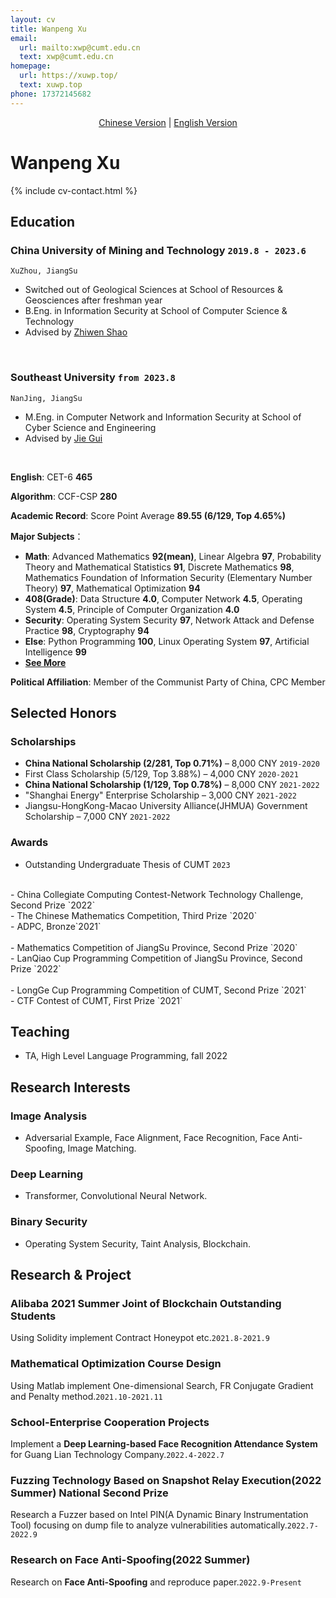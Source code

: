 ```yaml
---
layout: cv
title: Wanpeng Xu
email:
  url: mailto:xwp@cumt.edu.cn
  text: xwp@cumt.edu.cn
homepage:
  url: https://xuwp.top/
  text: xuwp.top
phone: 17372145682
---
```


<center><a href="https://xuwp.top/cv-zh/">Chinese Version</a> | <u>English Version</u></center>

# Wanpeng **Xu**

<!--
include contact information from the front matter
Supported arguments:
    - homepage: url, text
    - phone
    - email
-->

{% include cv-contact.html %}

## Education

### **China University of Mining and Technology** `2019.8 - 2023.6`

```
XuZhou, JiangSu
```

- Switched out of Geological Sciences at School of Resources & Geosciences after freshman year
- B.Eng. in Information Security at School of Computer Science & Technology
- Advised by [Zhiwen Shao](https://zhiwenshao.github.io/)

<br>

### **Southeast University** `from 2023.8`

```
NanJing, JiangSu
```

- M.Eng. in Computer Network and Information Security at School of Cyber Science and Engineering
- Advised by [Jie Gui](https://guijiejie.github.io/)

<br>

**English**: CET-6 **465**

**Algorithm**: CCF-CSP **280**

**Academic Record**: Score Point Average **89.55 (6/129, Top 4.65%)**

**Major Subjects**：
- **Math**: Advanced Mathematics **92(mean)**,  Linear Algebra **97**,  Probability Theory and Mathematical Statistics **91**, Discrete Mathematics **98**,  Mathematics Foundation of Information Security (Elementary Number Theory) **97**,  Mathematical Optimization **94**
- **408(Grade)**: Data Structure **4.0**,  Computer Network **4.5**,  Operating System **4.5**,  Principle of Computer Organization **4.0**
- **Security**: Operating System Security **97**,  Network Attack and Defense Practice **98**,  Cryptography **94**
- **Else**: Python Programming **100**,  Linux Operating System **97**,  Artificial Intelligence **99**
- [**See More**](https://github.com/WanpengXu/CUMT-IS-Course-Resources-2019-WanpengXu)

**Political Affiliation**: Member of the Communist Party of China, CPC Member

## Selected Honors

### **Scholarships**

- **China National Scholarship (2/281, Top 0.71%)** – 8,000 CNY  `2019-2020` <br>
- First Class Scholarship (5/129, Top 3.88%) – 4,000 CNY `2020-2021` <br>
- **China National Scholarship (1/129, Top 0.78%)** – 8,000 CNY `2021-2022` <br>
- "Shanghai Energy" Enterprise Scholarship – 3,000 CNY `2021-2022` <br>
- Jiangsu-HongKong-Macao University Alliance(JHMUA) Government Scholarship – 7,000 CNY `2021-2022` <br>

### **Awards**

- Outstanding Undergraduate Thesis of CUMT `2023` <br>
<br>
- China Collegiate Computing Contest-Network Technology Challenge, Second Prize `2022` <br>
- The Chinese Mathematics Competition, Third Prize `2020`<br>
- ADPC, Bronze`2021`<br>
<br>
- Mathematics Competition of JiangSu Province, Second Prize `2020`<br>
- LanQiao Cup Programming Competition of JiangSu Province, Second Prize `2022`<br>
<br>
- LongGe Cup Programming Competition of CUMT, Second Prize `2021`<br>
- CTF Contest of CUMT, First Prize `2021`<br>

## Teaching
- TA, High Level Language Programming, fall 2022

## Research Interests

### **Image Analysis**
- Adversarial Example, Face Alignment, Face Recognition, Face Anti-Spoofing, Image Matching.

### **Deep Learning**
- Transformer, Convolutional Neural Network.

### **Binary Security**
- Operating System Security, Taint Analysis, Blockchain.

## Research & Project

### **Alibaba 2021 Summer Joint of Blockchain** <i class="fas fa-award"></i> **Outstanding Students**
Using Solidity implement Contract Honeypot etc.`2021.8-2021.9`<br>

### **Mathematical Optimization Course Design**
Using Matlab implement One-dimensional Search, FR Conjugate Gradient and Penalty method.`2021.10-2021.11`<br>

### **School-Enterprise Cooperation Projects**
Implement a **Deep Learning-based Face Recognition Attendance System** for Guang Lian Technology Company.`2022.4-2022.7`<br>

### **Fuzzing Technology Based on Snapshot Relay Execution(2022 Summer)** <i class="fas fa-award"></i> **National Second Prize**
Research a Fuzzer based on Intel PIN(A Dynamic Binary Instrumentation Tool) focusing on dump file to analyze vulnerabilities automatically.`2022.7-2022.9`<br>

### **Research on Face Anti-Spoofing(2022 Summer)**
Research on **Face Anti-Spoofing** and reproduce paper.`2022.9-Present`<br>

<!--

## Publications

### [**reCode: A Lightweight Find-and-Replace Interaction in the IDE for Transforming Code by Example**]({{ page.homepage.url }}/assets/uist-21-recode.pdf)
**Wode Ni**, Joshua Sunshine, Vu Le, Sumit Gulwani, and Titus Barik.<br> 
_In Proceedings of the 34th ACM Symposium on User Interface Software and Technology (UIST'21)._ <br>
[[PDF]({{ page.homepage.url }}/assets/uist-21-recode.pdf)]
[[BibTeX]({{ page.homepage.url }}/assets/uist-21-recode.txt)]
[[video preview](https://youtu.be/fMdHK9UrgQ4)]
[[talk](https://youtu.be/_GQ8E7EMMws)]


### [**Penrose: From Mathematical Notation to Beautiful Diagrams**](http://penrose.ink/media/Penrose_SIGGRAPH2020.pdf)
Katherine Ye, **Wode Ni**, Max Krieger, Dor Ma'ayan, Joshua Sunshine, Jonathan Aldrich, and Keenan Crane.<br> 
_ACM Transactions on Graphics (SIGGRAPH'20)._<br>
[[PDF](http://penrose.ink/media/Penrose_SIGGRAPH2020.pdf)]
[[BibTeX]({{ page.homepage.url }}/assets/siggraph20-penrose.txt)]
[[www](http://penrose.ink/siggraph20.html)]
[[repo](https://github.com/penrose/penrose)]

### [**How Domain Experts Create Conceptual Diagrams and Implications for Tool Design**]({{ page.homepage.url }}/assets/chi-20-natural-diagramming.pdf)

Dor Ma'ayan\*, **Wode Ni\***, Katherine Ye, Chinmay Kulkarni, and Joshua Sunshine.<br>
<i class="fas fa-award"></i> <strong>Best Paper Honourable Mention</strong><br>
_In Proceedings of the 2020 CHI Conference on Human Factors in Computing Systems (CHI'20)._<br>
[[PDF]({{ page.homepage.url }}/assets/chi-20-natural-diagramming.pdf)]
[[BibTeX]({{ page.homepage.url }}/assets/chi-20-natural-diagramming.txt)]

### [**Defining Visual Narratives for Mathematics Declaratively**](http://2019.plateau-workshop.org/assets/papers-2019/9.pdf)

Max Krieger, **Wode Ni**, and Joshua Sunshine.<br>
_Evaluation and Usability of Programming Languages and Tools (PLATEAU 2019), co-located with UIST._<br>
[[PDF](http://2019.plateau-workshop.org/assets/papers-2019/9.pdf)]
[[slides]({{ page.homepage.url }}/assets/plateau-19-presentation.pdf)]

### [**Designing Declarative Language Tutorials: a Guided and Individualized Approach**](http://2019.plateau-workshop.org/assets/papers-2019/2.pdf)

Anael Kuperwajs Cohen, **Wode Ni**, and Joshua Sunshine.<br>
_Evaluation and Usability of Programming Languages and Tools (PLATEAU 2019), co-located with UIST._<br>
[[PDF](http://2019.plateau-workshop.org/assets/papers-2019/2.pdf)]
[[slides]({{ page.homepage.url }}/assets/plateau-19-presentation.pdf)]

---

### [**Substance and Style: domain-specific languages for mathematical diagrams**](https://2017.splashcon.org/event/dsldi-2017-substance-and-style-domain-specific-languages-for-mathematical-diagrams)

**Wode Ni\***, Katherine Ye\*, Joshua Sunshine, Jonathan Aldrich, and Keenan Crane.<br> _Domain-Specific Language Design and Implementation (DSLDI 2017), co-located with SPLASH._ <br>
[[PDF]({{ page.homepage.url }}/assets/dsldi.pdf)]
[[slides]({{ page.homepage.url }}/assets/dsldi-presentation.pdf)]
[[www](http://penrose.ink)]
[[repo](https://github.com/penrose/penrose)]

### [**Whiteboard Scanning Using Super-Resolution**](http://scholar.dickinson.edu/student_honors/221/)

**Wode Ni**.<br> _Dickinson College Honors Theses. Paper 221._<br>
[[PDF]({{ page.homepage.url }}/assets/superres.pdf)]

## Experience

### **Microsoft Research** `2020.5 - 2020.8`

_Research Intern_<br>
Worked with the [PROSE](https://www.microsoft.com/en-us/research/group/prose/) team (mentored by [Titus Barik](https://www.barik.net/)) on improving developer productivity in Visual Studio Code. I interviewed developers to elicit their needs for code transformation tools in editors. Inspired by the empirical data and relevant work in program synthesis, I designed **reCode**, an interaction model for rapidly performing complex code transformation using the familiar find-and-replace experience.

### **Carnegie Mellon University, Research Experiences for Undergraduate** `2017.5 - 2017.8`

_Research Assistant_<br>
**Penrose** is a system that automatically visualizes mathematics using two domain-specific languages: **Substance** and **Style**. Co-advised by [Jonathan Aldrich](https://www.cs.cmu.edu/~./aldrich/), [Keenan Crane](https://www.cs.cmu.edu/~kmcrane/), [Joshua Sunshine](http://www.cs.cmu.edu/~jssunshi/), and [Katherine Ye](https://www.cs.cmu.edu/~kqy/), I designed and implemented the Style language, and extended the Substance language to support functions and logically quantified statements.

### **Columbia University, Computer Graphics and User Interfaces Lab** `2017.1 - 2017.5`

_Research Assistant_<br>
Worked with prof. Steven Feiner, on **Cyber Affordance Visualization in Augumented Reality** project. Developed a Microsoft Hololens application that visualizes the Columbia campus in AR environment.

## Mentoring

[Hwei-Shin Harriman](https://hsharriman.github.io/) (Olin College of Engineering, independent research) `CMU, 2021 - Now` <br>
[Helena Yang](https://heleaf.me/) (CMU, [REUSE](https://www.cmu.edu/scs/isr/reuse/)) `CMU, 2021` <br>
[Max Krieger](https://a9.io/) (CMU, independent research & [REUSE](https://www.cmu.edu/scs/isr/reuse/)) `CMU, 2018 - 2021` <br>
[Courtney Miller](https://courtney-e-miller.github.io/) (New College of Florida, [REUSE](https://www.cmu.edu/scs/isr/reuse/)) `CMU, 2019` <br>
[Anael Kuperwajs Cohen](https://anaelkuperwajs.github.io/) (Macalester College, [REUSE](https://www.cmu.edu/scs/isr/reuse/)) `CMU, 2019` <br>

---



## Teaching

Teaching Assistant, **Crafting Software (17-450/17-950)** `CMU, 2022` <br>
Teaching Assistant, **Programming Languages and Translators (COMS 4115)** `Columbia, 2017 - 2018` <br>
Teaching Assistant, **Introduction to Java II (COMP 132)** `Dickinson, 2016` <br>
Peer Tutor, **Data Structures and Problem Solving (COMP 232)** `Dickinson, 2016` <br>
Computer Lab Consultant `Dickinson, 2014 - 2016` <br>


## Service

Sub-reviewer `OOPSLA'21, VL/HCC'21` <br>
Reviewer `CHI'21, CHI'22, SIGGRAPH'22` <br>
Research Experiences for Undergraduates in Software Engineering Admission Committee `CMU, 2019 - 2021` <br>

-->

<!-- ### Footer

Last updated: May 2013 -->
